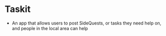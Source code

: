 # Taskit
- An app that allows users to post SideQuests, or tasks they need help on, and people in the local area can help
